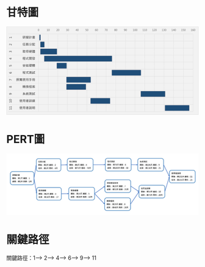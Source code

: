 # 甘特圖
![甘特圖](甘特圖.png "甘特圖")
# PERT圖
![PERT](PERT.png "PERT")
# 關鍵路徑
 關鍵路徑：1--> 2--> 4--> 6--> 9--> 11
